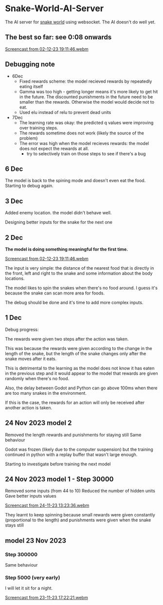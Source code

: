# Snake-World-AI-Server
The AI server for [snake world](https://github.com/kwdChan/Snake-World/) using websocket. 
The AI doesn't do well yet.
## The best so far: see 0:08 onwards
[Screencast from 02-12-23 19:11:46.webm](https://github.com/kwdChan/Snake-World-AI-Server/assets/64915487/c7df7d75-5ec5-4f2c-9751-c23da447bdae)




## Debugging note
- 6Dec
  - Fixed rewards scheme: the model recieved rewards by repeatedly eating itself
  - Gamma was too high - getting longer means it's more likely to get hit in the future. The discounted punishments in the future need to be smaller than the rewards. Otherwise the model would decide not to eat.
  - Used elu instead of relu to prevent dead units
- 7Dec
  - The learning rate was okay: the predicted q values were improving over training steps.  
  - The rewards sometime does not work (likely the source of the problem)
  - The error was high when the model recieves rewards: the model does not expect the rewards at all.
    - try to selectively train on those steps to see if there's a bug    

## 6 Dec 
The model is back to the spining mode and doesn't even eat the food. Starting to debug again. 


## 3 Dec 

Added enemy location. the model didn't behave well. 

Designing better inputs for the snake for the next one


## 2 Dec
**The model is doing something meaningful for the first time.**  

[Screencast from 02-12-23 19:11:46.webm](https://github.com/kwdChan/Snake-World-AI-Server/assets/64915487/c7df7d75-5ec5-4f2c-9751-c23da447bdae)

The input is very simple: the distance of the nearest food that is directly in the front, left and right to the snake and some information about the body locations. 

The model likes to spin the snakes when there's no food around. 
I guess it's because the snake can scan more area for foods. 

The debug should be done and it's time to add more complex inputs. 

## 1 Dec
Debug progress:

The rewards were given two steps after the action was taken. 

This was because the rewards were given according to the change in the length of the snake,
but the length of the snake changes only after the snake moves after it eats. 

This is detrimental to the learning as the model does not know it has eaten in the previous step and it would appear to the model that rewards are given randomly when there's no food. 


Also, the delay between Godot and Python can go above 100ms when there are too many snakes in the environment. 

If this is the case, the rewards for an action will only be received after another action is taken.




## 24 Nov 2023 model 2
Removed the length rewards and punishments for staying still
Same behaviour

Godot was frozen (likely due to the computer suspension) but the training continued in python with a replay buffer that wasn't large enough. 

Starting to investigate before training the next model


## 24 Nov 2023 model 1 - Step 30000
Removed some inputs (from 44 to 10)
Reduced the number of hidden units
Gave better inputs values

[Screencast from 24-11-23 13:23:36.webm](https://github.com/kwdChan/Snake-World-AI-Server/assets/64915487/90bd3838-3cef-486d-ac16-b80cabc0e527)

They learnt to keep spinning because small rewards were given constantly (proportional to the length) and punishments were given when the snake stays still


## model 23 Nov 2023
### Step 300000 
Same behaviour

### Step 5000 (very early)
I will let it sit for a night.  

[Screencast from 23-11-23 17:22:21.webm](https://github.com/kwdChan/Snake-World-AI-Server/assets/64915487/3e87c6fb-321f-4814-8b4f-34ea0c0aa860)

